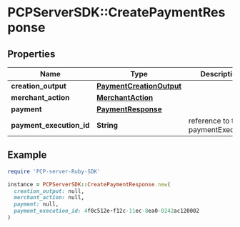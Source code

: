 # PCPServerSDK::CreatePaymentResponse

## Properties

| Name | Type | Description | Notes |
| ---- | ---- | ----------- | ----- |
| **creation_output** | [**PaymentCreationOutput**](PaymentCreationOutput.md) |  | [optional] |
| **merchant_action** | [**MerchantAction**](MerchantAction.md) |  | [optional] |
| **payment** | [**PaymentResponse**](PaymentResponse.md) |  | [optional] |
| **payment_execution_id** | **String** | reference to the paymentExecution. | [optional] |

## Example

```ruby
require 'PCP-server-Ruby-SDK'

instance = PCPServerSDK::CreatePaymentResponse.new(
  creation_output: null,
  merchant_action: null,
  payment: null,
  payment_execution_id: 4f0c512e-f12c-11ec-8ea0-0242ac120002
)
```

